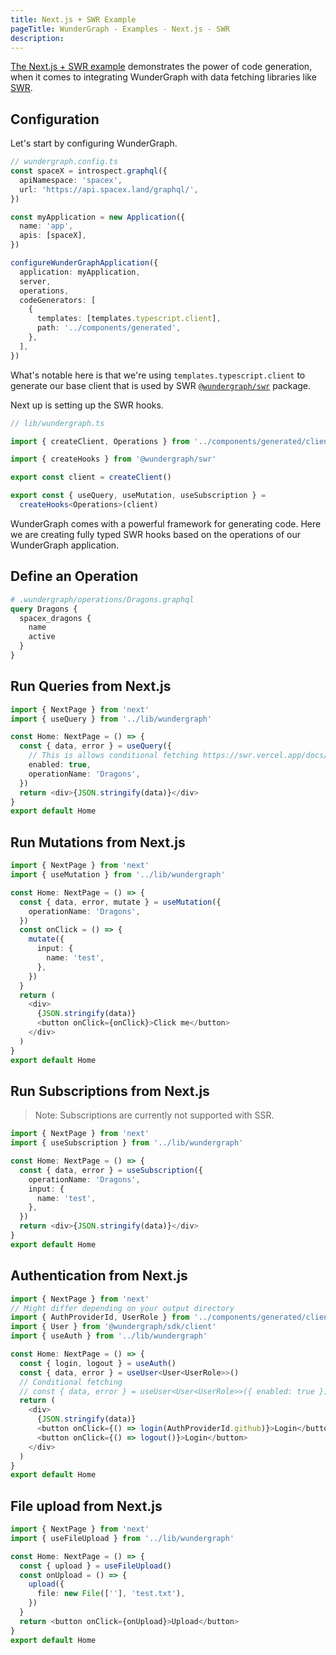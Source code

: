 ```yaml
---
title: Next.js + SWR Example
pageTitle: WunderGraph - Examples - Next.js - SWR
description:
---
```


[The Next.js + SWR example](https://github.com/wundergraph/wundergraph/tree/main/examples/nextjs-swr) demonstrates the power of
code generation,
when it comes to integrating WunderGraph with data fetching libraries like [SWR](https://swr.vercel.app/).

## Configuration

Let's start by configuring WunderGraph.

```typescript
// wundergraph.config.ts
const spaceX = introspect.graphql({
  apiNamespace: 'spacex',
  url: 'https://api.spacex.land/graphql/',
})

const myApplication = new Application({
  name: 'app',
  apis: [spaceX],
})

configureWunderGraphApplication({
  application: myApplication,
  server,
  operations,
  codeGenerators: [
    {
      templates: [templates.typescript.client],
      path: '../components/generated',
    },
  ],
})
```

What's notable here is that we're using `templates.typescript.client` to generate our base client that is used by SWR [`@wundergraph/swr`](https://github.com/wundergraph/wundergraph/tree/main/packages/swr) package.

Next up is setting up the SWR hooks.

```ts
// lib/wundergraph.ts

import { createClient, Operations } from '../components/generated/client'

import { createHooks } from '@wundergraph/swr'

export const client = createClient()

export const { useQuery, useMutation, useSubscription } =
  createHooks<Operations>(client)
```

WunderGraph comes with a powerful framework for generating code.
Here we are creating fully typed SWR hooks based on the operations of our WunderGraph application.

## Define an Operation

```graphql
# .wundergraph/operations/Dragons.graphql
query Dragons {
  spacex_dragons {
    name
    active
  }
}
```

## Run Queries from Next.js

```typescript
import { NextPage } from 'next'
import { useQuery } from '../lib/wundergraph'

const Home: NextPage = () => {
  const { data, error } = useQuery({
    // This is allows conditional fetching https://swr.vercel.app/docs/conditional-fetching
    enabled: true,
    operationName: 'Dragons',
  })
  return <div>{JSON.stringify(data)}</div>
}
export default Home
```

## Run Mutations from Next.js

```typescript
import { NextPage } from 'next'
import { useMutation } from '../lib/wundergraph'

const Home: NextPage = () => {
  const { data, error, mutate } = useMutation({
    operationName: 'Dragons',
  })
  const onClick = () => {
    mutate({
      input: {
        name: 'test',
      },
    })
  }
  return (
    <div>
      {JSON.stringify(data)}
      <button onClick={onClick}>Click me</button>
    </div>
  )
}
export default Home
```

## Run Subscriptions from Next.js

> Note: Subscriptions are currently not supported with SSR.

```typescript
import { NextPage } from 'next'
import { useSubscription } from '../lib/wundergraph'

const Home: NextPage = () => {
  const { data, error } = useSubscription({
    operationName: 'Dragons',
    input: {
      name: 'test',
    },
  })
  return <div>{JSON.stringify(data)}</div>
}
export default Home
```

## Authentication from Next.js

```typescript
import { NextPage } from 'next'
// Might differ depending on your output directory
import { AuthProviderId, UserRole } from '../components/generated/client'
import { User } from '@wundergraph/sdk/client'
import { useAuth } from '../lib/wundergraph'

const Home: NextPage = () => {
  const { login, logout } = useAuth()
  const { data, error } = useUser<User<UserRole>>()
  // Conditional fetching
  // const { data, error } = useUser<User<UserRole>>({ enabled: true });
  return (
    <div>
      {JSON.stringify(data)}
      <button onClick={() => login(AuthProviderId.github)}>Login</button>
      <button onClick={() => logout()}>Login</button>
    </div>
  )
}
export default Home
```

## File upload from Next.js

```typescript
import { NextPage } from 'next'
import { useFileUpload } from '../lib/wundergraph'

const Home: NextPage = () => {
  const { upload } = useFileUpload()
  const onUpload = () => {
    upload({
      file: new File([''], 'test.txt'),
    })
  }
  return <button onClick={onUpload}>Upload</button>
}
export default Home
```
